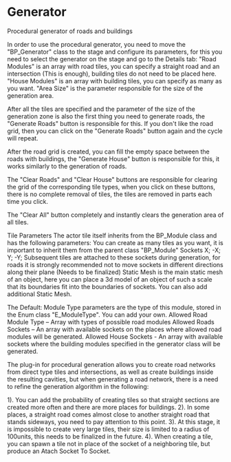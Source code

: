 # Generator
Procedural generator of roads and buildings

In order to use the procedural generator, you need to move the "BP_Generator" class to the stage and configure its parameters, for this you need to select the generator on the stage and go to the Details tab:
"Road Modules" is an array with road tiles, you can specify a straight road and an intersection (This is enough), building tiles do not need to be placed here.
"House Modules" is an array with building tiles, you can specify as many as you want.
"Area Size" is the parameter responsible for the size of the generation area.

After all the tiles are specified and the parameter of the size of the generation zone is also the first thing you need to generate roads, the "Generate Roads" button is responsible for this. If you don't like the road grid, then you can click on the "Generate Roads" button again and the cycle will repeat. 

After the road grid is created, you can fill the empty space between the roads with buildings, the "Generate House" button is responsible for this, it works similarly to the generation of roads.

The "Clear Roads" and "Clear House" buttons are responsible for clearing the grid of the corresponding tile types, when you click on these buttons, there is no complete removal of tiles, the tiles are removed in parts each time you click.

The "Clear All" button completely and instantly clears the generation area of all tiles.

Tile Parameters
The actor tile itself inherits from the BP_Module class and has the following parameters:
You can create as many tiles as you want, it is important to inherit them from the parent class "BP_Module"
Sockets X; -X; Y; -Y; Subsequent tiles are attached to these sockets during generation, for roads it is strongly recommended not to move sockets in different directions along their plane (Needs to be finalized)
Static Mesh is the main static mesh of an object, here you can place a 3d model of an object of such a scale that its boundaries fit into the boundaries of sockets. You can also add additional Static Mesh.

The Default:
Module Type parameters are the type of this module, stored in the Enum class "E_ModuleType". You can add your own.
Allowed Road Module Type – Array with types of possible road modules
Allowed Roads Sockets – An array with available sockets on the places where allowed road modules will be generated.
Allowed House Sockets - An array with available sockets where the building modules specified in the generator class will be generated.




The plug-in for procedural generation allows you to create road networks from direct type tiles and intersections, as well as create buildings inside the resulting cavities, but when generating a road network, there is a need to refine the generation algorithm in the following:

1). You can add the probability of creating tiles so that straight sections are created more often and there are more places for buildings.
2). In some places, a straight road comes almost close to another straight road that stands sideways, you need to pay attention to this point.
3). At this stage, it is impossible to create very large tiles, their size is limited to a radius of 100units, this needs to be finalized in the future.
4). When creating a tile, you can spawn a tile not in place of the socket of a neighboring tile, but produce an Atach Socket To Socket.
